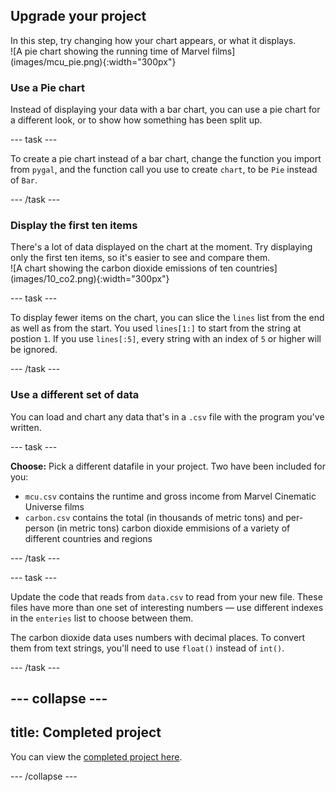 ## Upgrade your project

<div style="display: flex; flex-wrap: wrap">
<div style="flex-basis: 200px; flex-grow: 1; margin-right: 15px;">
In this step, try changing how your chart appears, or what it displays.
</div>
<div>
![A pie chart showing the running time of Marvel films](images/mcu_pie.png){:width="300px"}
</div>
</div>

### Use a Pie chart
Instead of displaying your data with a bar chart, you can use a pie chart for a different look, or to show how something has been split up.

--- task ---

To create a pie chart instead of a bar chart, change the function you import from `pygal`, and the function call you use to create `chart`, to be `Pie` instead of `Bar`. 

--- /task ---

### Display the first ten items
<div style="display: flex; flex-wrap: wrap">
<div style="flex-basis: 200px; flex-grow: 1; margin-right: 15px;">
There's a lot of data displayed on the chart at the moment. Try displaying only the first ten items, so it's easier to see and compare them.
</div>
<div>
![A chart showing the carbon dioxide emissions of ten countries](images/10_co2.png){:width="300px"}
</div>
</div>

--- task ---

To display fewer items on the chart, you can slice the `lines` list from the end as well as from the start. You used `lines[1:]` to start from the string at postion `1`. If you use `lines[:5]`, every string with an index of `5` or higher will be ignored. 

--- /task ---

### Use a different set of data
You can load and chart any data that's in a `.csv` file with the program you've written.

--- task ---

**Choose:** Pick a different datafile in your project. Two have been included for you:

 - `mcu.csv` contains the runtime and gross income from Marvel Cinematic Universe films
 - `carbon.csv` contains the total (in thousands of metric tons) and per-person (in metric tons) carbon dioxide emmisions of a variety of different countries and regions

--- /task ---

--- task ---

Update the code that reads from `data.csv` to read from your new file. These files have more than one set of interesting numbers — use different indexes in the `enteries` list to choose between them. 

The carbon dioxide data uses numbers with decimal places. To convert them from text strings, you'll need to use `float()` instead of `int()`.

--- /task ---

--- collapse ---
---
title: Completed project
---

You can view the [completed project here](https://trinket.io/python/af4b307a5f).

--- /collapse ---